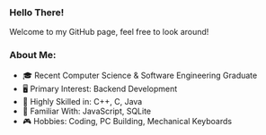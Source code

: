 ### Hello There!

Welcome to my GitHub page, feel free to look around!

### About Me:
- :mortar_board: Recent Computer Science & Software Engineering Graduate 
- :desktop_computer: Primary Interest: Backend Development 
- :crown: Highly Skilled in: C++, C, Java 
- :gem: Familiar With: JavaScript, SQLite 
- :video_game: Hobbies: Coding, PC Building, Mechanical Keyboards
